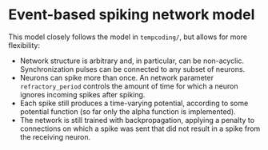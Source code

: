 # Event-based spiking network model

This model closely follows the model in `tempcoding/`, but allows for more
flexibility:

- Network structure is arbitrary and, in particular, can be non-acyclic.
  Synchronization pulses can be connected to any subset of neurons.
- Neurons can spike more than once. An network parameter `refractory_period`
  controls the amount of time for which a neuron ignores incoming spikes after
  spiking.
- Each spike still produces a time-varying potential, according to some
  potential function (so far only the alpha function is implemented).
- The network is still trained with backpropagation, applying a penalty to
  connections on which a spike was sent that did not result in a spike from the
  receiving neuron.
